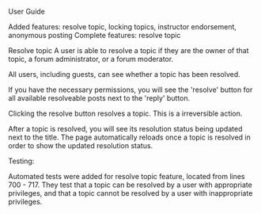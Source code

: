 User Guide

Added features: resolve topic, locking topics, instructor endorsement, anonymous posting
Complete features: resolve topic

Resolve topic
A user is able to resolve a topic if they are the owner of that topic, a forum administrator, or a forum moderator. 

All users, including guests, can see whether a topic has been resolved.

If you have the necessary permissions, you will see the 'resolve' button for all available resolveable posts next to the 'reply' button. 

Clicking the resolve button resolves a topic. This is a irreversible action. 

After a topic is resolved, you will see its resolution status being updated next to the title. The page automatically reloads once a topic is resolved in order to show the updated resolution status. 

Testing:

Automated tests were added for resolve topic feature, located from lines 700 - 717. They test that a topic can be resolved by a user with appropriate privileges, and that a topic cannot be resolved by a user with inappropriate privileges.
